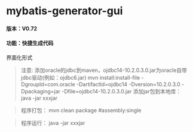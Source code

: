 # mybatis-generator-gui
#### 版本：V0.72
#### 功能：快捷生成代码
界面化形式

  >注意: 添加oracle的jdbc到maven，ojdbc14-10.2.0.3.0.jar为oracle自带jdbc驱动(例如：ojdbc6.jar)
  >   mvn install:install-file -DgroupId=com.oracle -DartifactId=ojdbc14 -Dversion=10.2.0.3.0 -Dpackaging=jar -Dfile=ojdbc14-10.2.0.3.0.jar
>添加jar包到本地库：      java -jar xxxjar

>程序打包：      mvn clean package #assembly:single

>程序运行：      java -jar xxxjar
